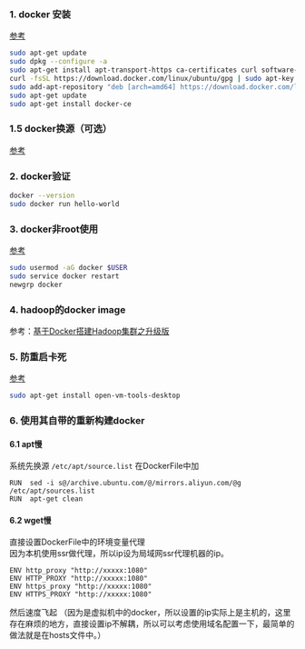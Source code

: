 ### 1. docker 安装
[参考](https://www.jianshu.com/p/80e3fd18a17e)

```bash
sudo apt-get update
sudo dpkg --configure -a
sudo apt-get install apt-transport-https ca-certificates curl software-properties-common
curl -fsSL https://download.docker.com/linux/ubuntu/gpg | sudo apt-key add -
sudo add-apt-repository "deb [arch=amd64] https://download.docker.com/linux/ubuntu $(lsb_release -cs) stable"
sudo apt-get update
sudo apt-get install docker-ce
```
### 1.5 docker换源（可选）
[参考](https://www.jianshu.com/p/405fe33b9032)

### 2. docker验证
```bash
docker --version
sudo docker run hello-world
```
### 3. docker非root使用
[参考](https://blog.csdn.net/lynnyq/article/details/79080405)
```bash
sudo usermod -aG docker $USER
sudo service docker restart
newgrp docker
```
### 4. hadoop的docker image
参考：[基于Docker搭建Hadoop集群之升级版](https://kiwenlau.com/2016/06/12/160612-hadoop-cluster-docker-update/)

### 5. 防重启卡死
[参考](https://blog.csdn.net/leon1827/article/details/89764181)
```bash
sudo apt-get install open-vm-tools-desktop
```
### 6. 使用其自带的重新构建docker
#### 6.1 apt慢
系统先换源 `/etc/apt/source.list`
在DockerFile中加
```
RUN  sed -i s@/archive.ubuntu.com/@/mirrors.aliyun.com/@g /etc/apt/sources.list
RUN  apt-get clean
```
#### 6.2 wget慢
直接设置DockerFile中的环境变量代理\
因为本机使用ssr做代理，所以ip设为局域网ssr代理机器的ip。
```
ENV http_proxy "http://xxxxx:1080"
ENV HTTP_PROXY "http://xxxxx:1080"
ENV https_proxy "http://xxxxx:1080"
ENV HTTPS_PROXY "http://xxxxx:1080"
```
然后速度飞起
（因为是虚拟机中的docker，所以设置的ip实际上是主机的，这里存在麻烦的地方，直接设置ip不解耦，所以可以考虑使用域名配置一下，最简单的做法就是在hosts文件中。）
